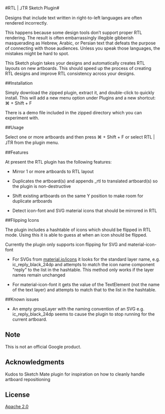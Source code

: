 #RTL | ⅃TЯ Sketch Plugin#

Designs that include text written in right-to-left languages are often rendered incorrectly.

This happens because some design tools don’t support proper RTL rendering. The result is often embarrassingly illegible gibberish masquerading as Hebrew, Arabic, or Persian text that defeats the purpose of connecting with those audiences. Unless you speak those languages, the mistakes might be hard to spot.

This Sketch plugin takes your designs and automatically creates RTL layouts on new artboards. This should speed up the process of creating RTL designs and improve RTL consistency across your designs.

##Installation

Simply download the zipped plugin, extract it, and double-click to quickly install. This will add a new menu option under Plugins and a new shortcut: ⌘ + Shift + F

There is a demo file included in the zipped directory which you can experiment with. 

##Usage

Select one or more artboards and then press ⌘ + Shift + F or select RTL | ⅃TЯ from the plugin menu.

##Features

At present the RTL plugin has the following features:

* Mirror 1 or more artboards to RTL layout

* Duplicates the artboard(s) and appends _rtl to translated artboard(s) so the plugin is non-destructive

* Shift existing artboards on the same Y position to make room for duplicate artboards

* Detect icon-font and SVG material icons that should be mirrored in RTL

##Flipping Icons

The plugin includes a hashtable of icons which should be flipped in RTL mode. Using this it is able to guess at when an icon should be flipped.

Currently the plugin only supports icon flipping for SVG and material-icon-font

* For SVGs from [material.io/icons](https://material.io/icons/) it looks for the standard layer name, e.g. ic_reply_black_24dp and attempts to match the icon name component "reply" to the list in the hashtable. This method only works if the layer names remain unchanged

* For material-icon-font it gets the value of the TextElement (not the name of the text layer) and attempts to match that to the list in the hashtable.

##Known issues

* An empty groupLayer with the naming convention of an SVG e.g. ic_reply_black_24dp seems to cause the plugin to stop running for the current artboard.

## Note ##

This is not an official Google product.

## Acknowledgments ##

Kudos to Sketch Mate plugin for inspiration on how to cleanly handle artboard repositioning
 
## License ##

[Apache 2.0](http://www.apache.org/licenses/LICENSE-2.0)
